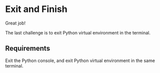 # Exit and Finish

Great job!

The last challenge is to exit Python virtual environment in the terminal.

## Requirements

Exit the Python console, and exit Python virtual environment in the same terminal.
